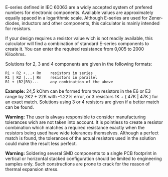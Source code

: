 E-series defined in IEC 60063 are a widly accepted system of prefered
numbers for electronic components.  Available values are approximately
equally spaced in a logarithmic scale.  Although E-series are used for
Zener-diodes, inductors and other components, this calculator is mainly
intended for resistors.

If your design requires a resistor value wich is not readily available, this
calculator will find a combination of standard E-series components to create
it.  You can enter the required resistance from 0,005 to 2000  Kiloohms.

Solutions for 2, 3 and 4 components are given in the following formats:

	R1 + R2 +...+ Rn	resistors in series
	R1 | R2 |...| Rn	resistors in parallel
	R1 + (R2|R3)...		any combination of the above

__Example:__ 24,5 kOhm can be formed from two resistors in the E6 or E3
range by 2K2 + 22K with -1.22% error, or 3 resistors 1K + ( 47K | 47K ) for an exact
match. Solutions using 3 or 4 resistors are given if a better match can be found. 

__Warning:__ The user is always responsible to consider manufacturing tolerances
wich are not taken into account.  It is pointless to create a resistor
combination which matches a required resistance exactly when the resistors
being used have wide tolerances themselves.  Although a perfect match is
found, the tolerances of the actual resistors used in the solution could
make the result less perfect.

__Warning:__ Soldering several SMD components to a single PCB footprint in vertical or
horizontal stacked configuration should be limited to engineering samples
only. Such constructions are prone to crack for the reason of thermal expansion stress.
